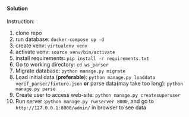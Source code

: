 #### Solution  

Instruction:
1) clone repo
2) run database:  `docker-compose up -d`
3) create venv: `virtualenv venv`
4) activate venv: `source venv/bin/activate`
5) install requirements: `pip install -r requirements.txt`
6) Go to working directory: `cd ws_parser`
7) Migrate database: `python manage.py migrate`
6) Load initial data (**preferable**): `python manage.py loaddata verif_parser/fixture.json`
 **or** parse data(may take too long): `python manage.py parse`
7) Create user to access web-site: `python manage.py createsuperuser`
8) Run server :`python manage.py runserver 8000`, and go to `http://127.0.0.1:8000/admin/` in browser to see data